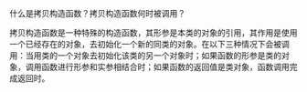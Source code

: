 什么是拷贝构造函数？拷贝构造函数何时被调用？

拷贝构造函数是一种特殊的构造函数，其形参是本类的对象的引用，其作用是使用一个已经存在的对象，去初始化一个新的同类的对象。在以下三种情况下会被调用：当用类的一个对象去初始化该类的另一个对象时；如果函数的形参是类的对象，调用函数进行形参和实参相结合时；如果函数的返回值是类对象，函数调用完成返回时。